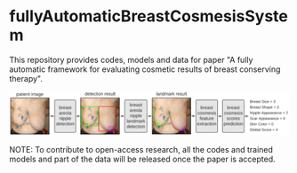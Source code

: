 # fullyAutomaticBreastCosmesisSystem
This repository provides codes, models and data for paper "A fully automatic framework for evaluating cosmetic results of breast conserving therapy".

![BREAST-COSMESIS flowchart](./figures/flowchart2.png?raw=true)

NOTE: To contribute to open-access research, all the codes and trained models and part of the data will be released once the paper is accepted.


